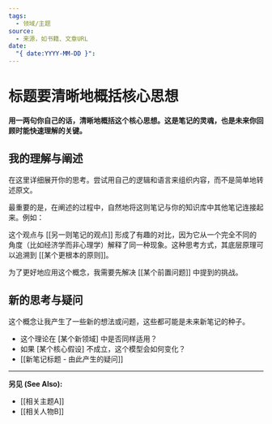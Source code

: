 ```yaml
---
tags:
  - 领域/主题
source:
  - 来源，如书籍、文章URL
date:
  "{ date:YYYY-MM-DD }":
---
```


# 标题要清晰地概括核心思想

<!-- 提醒：这则笔记是否只聚焦于一个单一、内聚的想法？ -->

**用一两句你自己的话，清晰地概括这个核心思想。这是笔记的灵魂，也是未来你回顾时能快速理解的关键。**

## 我的理解与阐述

在这里详细展开你的思考。尝试用自己的逻辑和语言来组织内容，而不是简单地转述原文。

最重要的是，在阐述的过程中，自然地将这则笔记与你的知识库中其他笔记连接起来。例如：

这个观点与 [[另一则笔记的观点]] 形成了有趣的对比，因为它从一个完全不同的角度（比如经济学而非心理学）解释了同一种现象。这种思考方式，其底层原理可以追溯到 [[某个更根本的原则]]。

为了更好地应用这个概念，我需要先解决 [[某个前置问题]] 中提到的挑战。

## 新的思考与疑问

这个概念让我产生了一些新的想法或问题，这些都可能是未来新笔记的种子。

- 这个理论在 [某个新领域] 中是否同样适用？
- 如果 [某个核心假设] 不成立，这个模型会如何变化？
- [[新笔记标题 - 由此产生的疑问]]

---
**另见 (See Also):**
- [[相关主题A]]
- [[相关人物B]]
